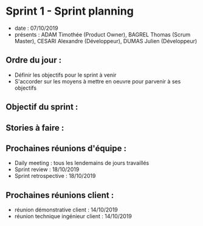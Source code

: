 # Sprint 1 - Sprint planning 

+ date : 07/10/2019 
+ présents : ADAM Timothée (Product Owner), BAGREL Thomas (Scrum Master), CESARI Alexandre (Développeur), DUMAS Julien (Développeur)


## Ordre du jour : 
+ Définir les objectifs pour le sprint à venir
+ S'accorder sur les moyens à mettre en oeuvre pour parvenir à ses objectifs

## Objectif du sprint :

## Stories à faire :

## Prochaines réunions d'équipe :

+ Daily meeting : tous les lendemains de jours travaillés
+ Sprint review : 18/10/2019
+ Sprint retrospective : 18/10/2019

## Prochaines réunions client : 

+ réunion démonstrative client : 14/10/2019
+ réunion technique ingénieur client : 14/10/2019